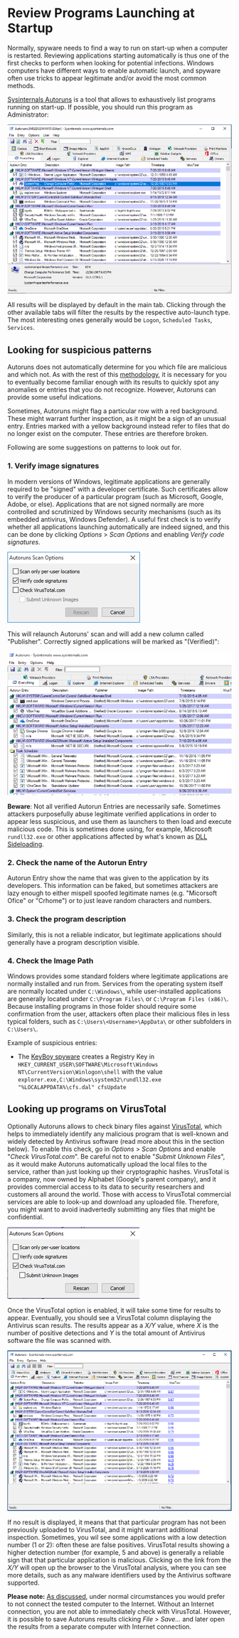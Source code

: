 # Review Programs Launching at Startup

Normally, spyware needs to find a way to run on start-up when a computer is restarted. Reviewing applications starting automatically is thus one of the first checks to perform when looking for potential infections. Windows computers have different ways to enable automatic launch, and spyware often use tricks to appear legitimate and/or avoid the most common methods.

[Sysinternals Autoruns](https://technet.microsoft.com/en-ca/sysinternals/bb963902.aspx) is a tool that allows to exhaustively list programs running on start-up. If possible, you should run this program as Administrator:

![](../img/autoruns.png)

All results will be displayed by default in the main tab. Clicking through the other available tabs will filter the results by the respective auto-launch type. The most interesting ones generally would be `Logon`, `Scheduled Tasks`, `Services`.


## Looking for suspicious patterns

Autoruns does not automatically determine for you which file are malicious and which not. As with the rest of this [methodology](methodology.md), it is necessary for you to eventually become familiar enough with its results to quickly spot any anomalies or entries that you do not recognize. However, Autoruns can provide some useful indications.

Sometimes, Autoruns might flag a particular row with a red background. These might warrant further inspection, as it might be a sign of an unusual entry. Entries marked with a yellow background instead refer to files that do no longer exist on the computer. These entries are therefore broken.

Following are some suggestions on patterns to look out for.

### 1. Verify image signatures

In modern versions of Windows, legitimate applications are generally required to be "signed" with a developer certificate. Such certificates allow to verify the producer of a particular program (such as Microsoft, Google, Adobe, or else). Applications that are not signed normally are more controlled and scrutinized by Windows security mechanisms (such as its embedded antivirus, Windows Defender). A useful first check is to verify whether all applications launching automatically are indeed signed, and this can be done by clicking *Options* > *Scan Options* and enabling *Verify code signatures*.

![](../img/autoruns5.png)

This will relaunch Autoruns' scan and will add a new column called "Publisher". Correctly signed applications will be marked as "(Verified)":

![](../img/autoruns4.png)

**Beware**: Not all verified Autorun Entries are necessarily safe. Sometimes attackers purposefully abuse legitimate verified applications in order to appear less suspicious, and use them as launchers to then load and execute malicious code. This is sometimes done using, for example, Microsoft `rundll32.exe` or other applications affected by what's known as [DLL Sideloading](https://attack.mitre.org/techniques/T1073/).

### 2. Check the name of the Autorun Entry

Autorun Entry show the name that was given to the application by its developers. This information can be faked, but sometimes attackers are lazy enough to either mispell spoofed legitimate names (e.g. "Micorsoft Ofice" or "Crhome") or to just leave random characters and numbers.

### 3. Check the program description

Similarly, this is not a reliable indicator, but legitimate applications should generally have a program description visible.

### 4. Check the Image Path

Windows provides some standard folders where legitimate applications are normally installed and run from. Services from the operating system itself are normally located under `C:\Windows\`, while user-installed applications are generally located under `C:\Program Files\` or `C:\Program Files (x86)\`. Because installing programs in those folder should require some confirmation from the user, attackers often place their malicious files in less typical folders, such as `C:\Users\<Username>\AppData\` or other subfolders in `C:\Users\`.

Example of suspicious entries:

- The [KeyBoy spyware](https://citizenlab.ca/2016/11/parliament-keyboy/) creates a Registry Key in `HKEY_CURRENT_USER\SOFTWARE\Microsoft\Windows NT\CurrentVersion\Winlogon\shell` with the value `explorer.exe,C:\Windows\system32\rundll32.exe "%LOCALAPPDATA%\cfs.dal" cfsUpdate`


## Looking up programs on VirusTotal

Optionally Autoruns allows to check binary files against [VirusTotal](https://www.virustotal.com/gui/home/upload), which helps to immediately identify any malicious program that is well-known and widely detected by Antivirus software (read more about this in the section below). To enable this check, go in *Options* > *Scan Options* and enable "*Check VirusTotal.com*". Be careful not to enable "*Submit Unknown Files*", as it would make Autoruns automatically upload the local files to the service, rather than just looking up their cryptographic hashes. VirusTotal is a company, now owned by Alphabet (Google's parent company), and it provides commercial access to its data to security researchers and customers all around the world. Those with access to VirusTotal commercial services are able to look-up and download any uploaded file. Therefore, you might want to avoid inadvertedly submitting any files that might be confidential.

![](../img/autoruns2.png)

Once the VirusTotal option is enabled, it will take some time for results to appear. Eventually, you should see a VirusTotal column displaying the Antivirus scan results. The results appear as a *X/Y* value, where *X* is the number of positive detections and *Y* is the total amount of Antivirus software the file was scanned with.

![](../img/autoruns3.png)

If no result is displayed, it means that that particular program has not been previously uploaded to VirusTotal, and it might warrant additional inspection. Sometimes, you wil see some applications with a low detection number (1 or 2): often these are false positives. VirusTotal results showing a higher detection number (for example, 5 and above) is generally a reliable sign that that particular application is malicious. Clicking on the link from the *X/Y* will open up the browser to the VirusTotal analysis, where you can see more details, such as any malware identifiers used by the Antivirus software supported.

**Please note:** [As discussed](safety.md), under normal circumstances you would prefer to not connect the tested computer to the Internet. Without an Internet connection, you are not able to immediately check with VirusTotal. However, it is possible to save Autoruns results clicking *File* > *Save...* and later open the results from a separate computer with Internet connection.
